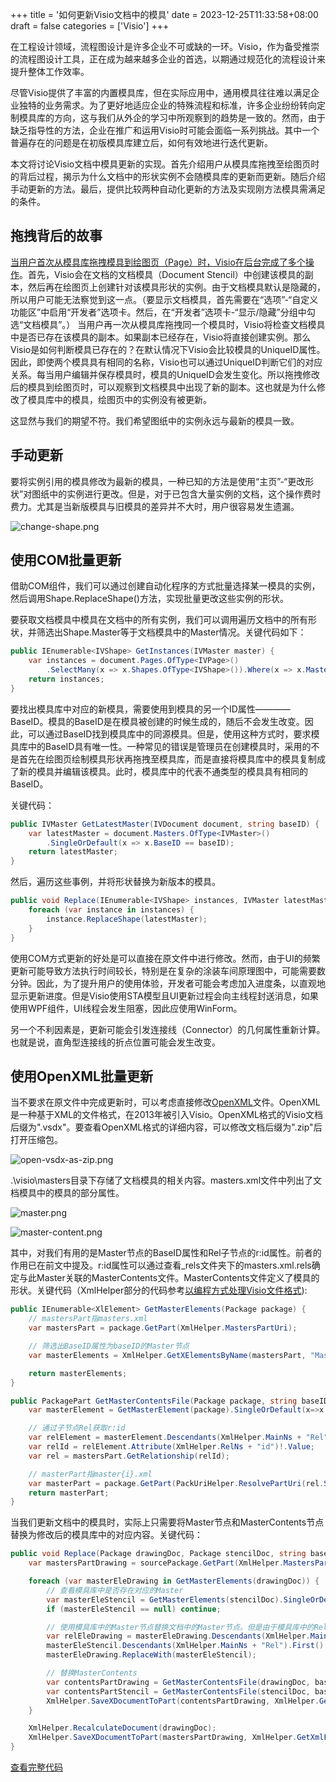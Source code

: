 +++
title = '如何更新Visio文档中的模具'
date = 2023-12-25T11:33:58+08:00
draft = false
categories = ['Visio']
+++

在工程设计领域，流程图设计是许多企业不可或缺的一环。Visio，作为备受推崇的流程图设计工具，正在成为越来越多企业的首选，以期通过规范化的流程设计来提升整体工作效率。

尽管Visio提供了丰富的内置模具库，但在实际应用中，通用模具往往难以满足企业独特的业务需求。为了更好地适应企业的特殊流程和标准，许多企业纷纷转向定制模具库的方向，这与我们从外企的学习中所观察到的趋势是一致的。然而，由于缺乏指导性的方法，企业在推广和运用Visio时可能会面临一系列挑战。其中一个普遍存在的问题是在初版模具库建立后，如何有效地进行迭代更新。

本文将讨论Visio文档中模具更新的实现。首先介绍用户从模具库拖拽至绘图页时的背后过程，揭示为什么文档中的形状实例不会随模具库的更新而更新。随后介绍手动更新的方法。最后，提供比较两种自动化更新的方法及实现刚方法模具需满足的条件。

## 拖拽背后的故事

[当用户首次从模具库拖拽模具到绘图页（Page）时，Visio在后台完成了多个操作](https://techcommunity.microsoft.com/t5/microsoft-365-blog/drag-drop-done/ba-p/237244)。首先，Visio会在文档的文档模具（Document Stencil）中创建该模具的副本，然后再在绘图页上创建针对该模具形状的实例。由于文档模具默认是隐藏的，所以用户可能无法察觉到这一点。（要显示文档模具，首先需要在“选项”-“自定义功能区”中启用“开发者”选项卡。然后，在“开发者”选项卡-“显示/隐藏”分组中勾选“文档模具”。）
当用户再一次从模具库拖拽同一个模具时，Visio将检查文档模具中是否已存在该模具的副本。如果副本已经存在，Visio将直接创建实例。那么Visio是如何判断模具已存在的？在默认情况下Visio会比较模具的UniqueID属性。因此，即使两个模具具有相同的名称，Visio也可以通过UniqueID判断它们的对应关系。每当用户编辑并保存模具时，模具的UniqueID会发生变化。所以拖拽修改后的模具到绘图页时，可以观察到文档模具中出现了新的副本。这也就是为什么修改了模具库中的模具，绘图页中的实例没有被更新。

这显然与我们的期望不符。我们希望图纸中的实例永远与最新的模具一致。

## 手动更新

要将实例引用的模具修改为最新的模具，一种已知的方法是使用“主页”-“更改形状”对图纸中的实例进行更改。但是，对于已包含大量实例的文档，这个操作费时费力。尤其是当新版模具与旧模具的差异并不大时，用户很容易发生遗漏。

![change-shape.png](https://s2.loli.net/2023/12/26/YSPq96nDTp2vEib.png)

## 使用COM批量更新

借助COM组件，我们可以通过创建自动化程序的方式批量选择某一模具的实例，然后调用Shape.ReplaceShape()方法，实现批量更改这些实例的形状。

要获取文档模具中模具在文档中的所有实例，我们可以调用遍历文档中的所有形状，并筛选出Shape.Master等于文档模具中的Master情况。关键代码如下：

``` C#
public IEnumerable<IVShape> GetInstances(IVMaster master) {
    var instances = document.Pages.OfType<IVPage>()
        .SelectMany(x => x.Shapes.OfType<IVShape>()).Where(x => x.Master == master).ToList();
    return instances;
}
```

要找出模具库中对应的新模具，需要使用到模具的另一个ID属性————BaseID。模具的BaseID是在模具被创建的时候生成的，随后不会发生改变。因此，可以通过BaseID找到模具库中的同源模具。但是，使用这种方式时，要求模具库中的BaseID具有唯一性。一种常见的错误是管理员在创建模具时，采用的不是首先在绘图页绘制模具形状再拖拽至模具库，而是直接将模具库中的模具复制成了新的模具并编辑该模具。此时，模具库中的代表不通类型的模具具有相同的BaseID。

关键代码：

``` C#
public IVMaster GetLatestMaster(IVDocument document, string baseID) {
    var latestMaster = document.Masters.OfType<IVMaster>()
        .SingleOrDefault(x => x.BaseID == baseID);
    return latestMaster;
}
```

然后，遍历这些事例，并将形状替换为新版本的模具。

``` C#
public void Replace(IEnumerable<IVShape> instances, IVMaster latestMaster) {
    foreach (var instance in instances) {
        instance.ReplaceShape(latestMaster);
    }
}
```

使用COM方式更新的好处是可以直接在原文件中进行修改。然而，由于UI的频繁更新可能导致方法执行时间较长，特别是在复杂的涂装车间原理图中，可能需要数分钟。因此，为了提升用户的使用体验，开发者可能会考虑加入进度条，以直观地显示更新进度。但是Visio使用STA模型且UI更新过程会向主线程封送消息，如果使用WPF组件，UI线程会发生阻塞，因此应使用WinForm。

另一个不利因素是，更新可能会引发连接线（Connector）的几何属性重新计算。也就是说，直角型连接线的折点位置可能会发生改变。

## 使用OpenXML批量更新

当不要求在原文件中完成更新时，可以考虑直接修改[OpenXML](https://learn.microsoft.com/en-us/office/client-developer/visio/introduction-to-the-visio-file-formatvsdx)文件。OpenXML是一种基于XML的文件格式，在2013年被引入Visio。OpenXML格式的Visio文档后缀为".vsdx"。要查看OpenXML格式的详细内容，可以修改文档后缀为".zip"后打开压缩包。

![open-vsdx-as-zip.png](https://s2.loli.net/2023/12/26/1dKCDJwfYpV6B79.png)

.\visio\masters目录下存储了文档模具的相关内容。masters.xml文件中列出了文档模具中的模具的部分属性。

![master.png](https://s2.loli.net/2023/12/26/BLtjEZDhK4a3crA.png)

![master-content.png](https://s2.loli.net/2023/12/26/38Wx795LYotHfdk.png)

其中，对我们有用的是Master节点的BaseID属性和Rel子节点的r:id属性。前者的作用已在前文中提及。r:id属性可以通过查看_rels文件夹下的masters.xml.rels确定与此Master关联的MasterContents文件。MasterContents文件定义了模具的形状。关键代码（XmlHelper部分的代码参考[以编程方式处理Visio文件格式](https://learn.microsoft.com/en-us/office/client-developer/visio/how-to-manipulate-the-visio-file-format-programmatically)):

``` C#
public IEnumerable<XlElement> GetMasterElements(Package package) {
    // mastersPart指masters.xml
    var mastersPart = package.GetPart(XmlHelper.MastersPartUri);

    // 筛选出BaseID属性为baseID的Master节点
    var masterElements = XmlHelper.GetXElementsByName(mastersPart, "Master").

    return masterElements;
}

public PackagePart GetMasterContentsFile(Package package, string baseID){
    var masterElement = GetMasterElement(package).SingleOrDefault(x=>x.Attribute("BaseID")!.Value == baseID);

    // 通过子节点Rel获取r:id
    var relElement = masterElement.Descendants(XmlHelper.MainNs + "Rel").First();
    var relId = relElement.Attribute(XmlHelper.RelNs + "id")!.Value;
    var rel = mastersPart.GetRelationship(relId);

    // masterPart指master{i}.xml
    var masterPart = package.GetPart(PackUriHelper.ResolvePartUri(rel.SourceUri, rel.TargetUri));
    return masterPart;
}

```

当我们更新文档中的模具时，实际上只需要将Master节点和MasterContents节点替换为修改后的模具库中的对应内容。关键代码：

``` C#
public void Replace(Package drawingDoc, Package stencilDoc, string baseID){
    var mastersPartDrawing = sourcePackage.GetPart(XmlHelper.MastersPartUri);

    foreach (var masterEleDrawing in GetMasterElements(drawingDoc)) {
        // 查看模具库中是否存在对应的Master
        var masterEleStencil = GetMasterElements(stencilDoc).SingleOrDefault(x=>x.Attribute("BaseID")!.Value == baseID);
        if (masterEleStencil == null) continue;

        // 使用模具库中的Master节点替换文档中的Master节点。但是由于模具库中的Rel关系和可能与文档中的不一致，所以为了不去修改masters.xml.rel文件，仍使用原文档中的Rel节点
        var relEleDrawing = masterEleDrawing.Descendants(XmlHelper.MainNs + "Rel").First();
        masterEleStencil.Descendants(XmlHelper.MainNs + "Rel").First().ReplaceWith(relEleDrawing);
        masterEleDrawing.ReplaceWith(masterEleStencil);

        // 替换MasterContents
        var contentsPartDrawing = GetMasterContentsFile(drawingDoc, baseID);
        var contentsPartStencil = GetMasterContentsFile(stencilDoc, baseID);
        XmlHelper.SaveXDocumentToPart(contentsPartDrawing, XmlHelper.GetXmlFromPart(contentsPartStencil));
    }

    XmlHelper.RecalculateDocument(drawingDoc);
    XmlHelper.SaveXDocumentToPart(mastersPartDrawing, XmlHelper.GetXmlFromPart(mastersPartDrawing));
}
```

[查看完整代码](https://github.com/Snailya/AE.PID/blob/main/PID.VisioAddIn/Controllers/Services/DocumentUpdater.cs)
